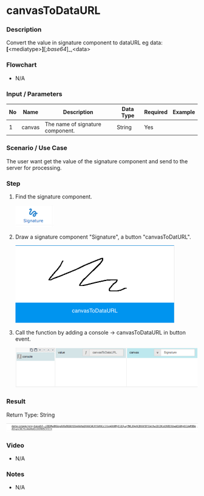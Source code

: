 # canvasToDataURL

### Description

Convert the value in signature component to dataURL eg data:__[__&lt;mediatype&gt;__]__[_;base64_]_,&lt;data&gt; 

### Flowchart

- N/A

### Input / Parameters

| No | Name | Description | Data Type | Required | Example |
| ------ | ------ | ------ |------ | ------ | ------ |
| 1 | canvas | The name of signature component. | String | Yes | 

### Scenario / Use Case

The user want get the value of the signature component and send to the server for processing.

### Step

1. Find the signature component. 

    ![](../../../../document/function/App/canvasToDataURL/canvasToDataURL-step-1.png?raw=true)
    

2. Draw a signature component "Signature",  a button "canvasToDatURL".

    ![](../../../../document/function/App/canvasToDataURL/canvasToDataURL-step-2.png?raw=true)
    

3. Call the function by adding a console -> canvasToDataURL in button event.

    ![](../../../../document/function/App/canvasToDataURL/canvasToDataURL-step-3.png?raw=true)
    
### Result

Return Type: String

![](../../../../document/function/App/canvasToDataURL/canvasToDataURL-result-1.png?raw=true)

### Video

- N/A
<!--[![Video](http://i.imgur.com/Ot5DWAW.png)](https://youtu.be/StTqXEQ2l-Y?t=35s)-->

### Notes

- N/A